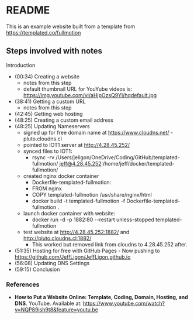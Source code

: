# README

This is an example website built from a template from https://templated.co/fullmotion


## Steps involved with notes

Introduction
- (00:34) Creating a website
    - notes from this step
    - default thumbnail URL for YouYube videos is: https://img.youtube.com/vi/aHjpOzsQ9YI/hqdefault.jpg 
- (38:41) Getting a custom URL
    - notes from this step
- (42:45) Getting web hosting
- (48:25) Creating a custom email address
- (48:25) Updating Nameservers
    - signed up for free domain name at https://www.cloudns.net/ -  pluto.cloudns.cl
    - pointed to IOT1 server at http://4.28.45.252/
    - synced files to IOT1:
       - rsync -rv /Users/jeligon/OneDrive/Coding/GitHub/templated-fullmotion/ jeff@4.28.45.252:/home/jeff/docker/templated-fullmotion/
    - created nginx docker container
         - Dockerfile-templated-fullmotion:
         - FROM nginx
         - COPY templated-fullmotion /usr/share/nginx/html
         - docker build -t templated-fullmotion -f Dockerfile-templated-fullmotion .
    - launch docker container with website:
         - docker run -d -p 1882:80 --restart unless-stopped templated-fullmotion
    - test website at http://4.28.45.252:1882/ and http://pluto.cloudns.cl:1882/
         - This worked but removed link from cloudns to 4.28.45.252 after.
- (51:35) Hosting for free with GitHub Pages
         - Now pushing to https://github.com/JeffLigon/JeffLigon.github.io
- (56:08) Updating DNS Settings
- (59:15) Conclusion


### References

- **How to Put a Website Online: Template, Coding, Domain, Hosting, and DNS**. YouTube. Available at: https://www.youtube.com/watch?v=NQP89ish9t8&feature=youtu.be
